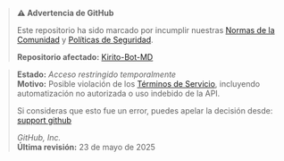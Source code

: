 > **⚠️ Advertencia de GitHub**
>
> Este repositorio ha sido marcado por incumplir nuestras [Normas de la Comunidad](https://docs.github.com/es/site-policy/github-terms/github-community-guidelines) y [Políticas de Seguridad](https://docs.github.com/es/code-security/getting-started/github-security-features).
>
> **Repositorio afectado:** [Kirito-Bot-MD](https://github.com/BrayanOFC/Kirito-Bot-MD)

> **Estado:** *Acceso restringido temporalmente*  
> **Motivo:** Posible violación de los [Términos de Servicio](https://docs.github.com/es/site-policy/github-terms/github-terms-of-service), incluyendo automatización no autorizada o uso indebido de la API.
>
> Si consideras que esto fue un error, puedes apelar la decisión desde: [support github](https://support.github.com/contact)
>
> _GitHub, Inc._  
> **Última revisión:** 23 de mayo de 2025